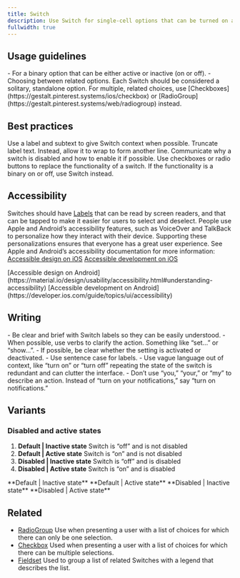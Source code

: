 ```yaml
---
title: Switch
description: Use Switch for single-cell options that can be turned on and off only. If you have a cell with multiple options that can activated, consider using [Checkbox](https://gestalt.pinterest.systems/ios/checkbox).
fullwidth: true
---
```


<ImgContainer src="https://i.pinimg.com/originals/d3/90/ad/d390ad2e3fa4c1c8319d7baa7508cb0a.jpg"  alt="Primary example of Switch component" />

## Usage guidelines

<TwoCol>
  <Group>
    <Do title="When to use" />
    - For a binary option that can be either active or inactive (on or off).
  </Group>

  <Group>
    <Dont title="When not to use" />
    - Choosing between related options. Each Switch should be considered a solitary, standalone option. For multiple, related choices, use [Checkboxes](https://gestalt.pinterest.systems/ios/checkbox) or [RadioGroup](https://gestalt.pinterest.systems/web/radiogroup) instead.
  </Group>
</TwoCol>

## Best practices

<TwoCol>
  <Group>
    <ImgContainer src="https://i.pinimg.com/originals/2c/19/f6/2c19f61a4901d6f77069c3ed9f266de4.jpg"  alt="Example of Switch with label and subtext" />
    <Do title="Do" />
    Use a label and subtext to give Switch context when possible.
  </Group>

  <Group>
    <ImgContainer src="https://i.pinimg.com/originals/d4/ea/4d/d4ea4d12eb9ec8235bd773b363cddc97.jpg"  alt="Example of Switch with truncated text" />
    <Dont title="Don't" />
    Truncate label text. Instead, allow it to wrap to form another line.
  </Group>
</TwoCol>

<TwoCol>
  <Group>
    <ImgContainer src="https://i.pinimg.com/originals/da/30/95/da309504c6a99dc3b989099a2bfde060.jpg"  alt="Example of disabled Switch" />
    <Do title="Do" />
    Communicate why a switch is disabled and how to enable it if possible.
  </Group>

  <Group>
    <ImgContainer src="https://i.pinimg.com/originals/66/ef/07/66ef0701a9d3d0927c1198d0d8bc9651.jpg"  alt="Example of incorrect switch usage" />
    <Dont title="Don't" />
    Use checkboxes or radio buttons to replace the functionality of a switch. If the functionality is a binary on or off, use Switch instead.
  </Group>
</TwoCol>

## Accessibility

Switches should have [Labels](https://gestalt.pinterest.systems/web/label) that can be read by screen readers, and that can be tapped to make it easier for users to select and deselect.
People use Apple and Android’s accessibility features, such as VoiceOver and TalkBack to personalize how they interact with their device. Supporting these personalizations ensures that everyone has a great user experience. See Apple and Android’s accessibility documentation for more information:
<TwoCol>
  <Group>
    [Accessible design on iOS](https://developer.apple.com/design/human-interface-guidelines/accessibility/overview/introduction/)
    [Accessible development on iOS](https://developer.apple.com/accessibility/ios/)
  </Group>

  <Group>
    [Accessible design on Android](https://material.io/design/usability/accessibility.html#understanding-accessibility)
    [Accessible development on Android](https://developer.ios.com/guide/topics/ui/accessibility)
  </Group>
</TwoCol>

## Writing

<TwoCol>
  <Group>
    <Do title="Do" />
    - Be clear and brief with Switch labels so they can be easily understood.
    - When possible, use verbs to clarify the action. Something like “set…” or “show…”.
    - If possible, be clear whether the setting is activated or deactivated.
    - Use sentence case for labels.
  </Group>

  <Group>
    <Dont title="Don't" />
    - Use vague language out of context, like “turn on” or “turn off” repeating the state of the switch is redundant and can clutter the interface.
    - Don’t use “you,” “your,” or “my” to describe an action. Instead of “turn on your notifications,” say “turn on notifications.”
  </Group>
</TwoCol>

## Variants

### Disabled and active states

1. **Default | Inactive state**
  Switch is “off” and is not disabled
1. **Default | Active state**
  Switch is “on” and is not disabled
1. **Disabled | Inactive state**
  Switch is “off” and is disabled
1. **Disabled | Active state**
  Switch is “on” and is disabled

<TwoCol>
  <Group>
    <ImgContainer src="https://i.pinimg.com/originals/7f/6b/5a/7f6b5a6438b9331f9172d346715cdd0c.jpg"  alt="Example of default inactive state of Switch" />
    **Default | Inactive state**
  </Group>

  <Group>
    <ImgContainer src="https://i.pinimg.com/originals/80/29/45/802945dd6c7a4dcf2eb43bc4d1cc9f3f.jpg"  alt="Example of default active state of Switch" />
    **Default | Active state**
  </Group>

  <Group>
    <ImgContainer src="https://i.pinimg.com/originals/c0/4c/97/c04c970f0d926842cf4ef89ad42b9347.jpg"  alt="Example of disabled inactive state of Switch" />
    **Disabled | Inactive state**
  </Group>

  <Group>
    <ImgContainer src="https://i.pinimg.com/originals/e2/12/af/e212aff2d4ff881e3246bdbe2396a058.jpg"  alt="Example of disabled active state of Switch" />
    **Disabled | Active state**
  </Group>
</TwoCol>

## Related

- [RadioGroup](https://gestalt.pinterest.systems/web/radiogroup)
  Use when presenting a user with a list of choices for which there can only be one selection.
- [Checkbox](https://gestalt.pinterest.systems/ios/checkbox)
  Used when presenting a user with a list of choices for which there can be multiple selections.
- [Fieldset](https://gestalt.pinterest.systems/web/fieldset)
  Used to group a list of related Switches with a legend that describes the list.
